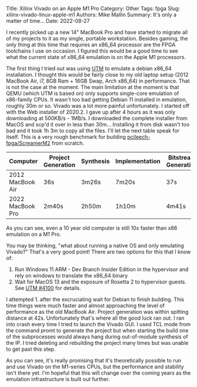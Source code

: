 Title: Xilinx Vivado on an Apple M1 Pro
Category: Other
Tags: fpga
Slug: xilinx-vivado-linux-apple-m1
Authors: Mike Mallin
Summary: It's only a matter of time...
Date: 2022-08-27

I recently picked up a new 14" MacBook Pro and have started to migrate all of my projects to it as my single, portable workstation. Besides gaming, the only thing at this time that requires an x86_64 processor are the FPGA toolchains I use on occasion. I figured this would be a good time to see what the current state of x86_64 emulation is on the Apple M1 processors.

The first thing I tried out was using [UTM](https://getutm.app) to emulate a debian x86_64 installation. I thought this would be fairly close to my old laptop setup (2012 MacBook Air, i7, 8GB Ram + 16GB Swap, Arch x86_64) in performance. That is not the case at the moment. The main limitation at the moment is that QEMU (which UTM is based on) only supports single-core emulation of x86-family CPUs. It wasn't too bad getting Debian 11 installed in emulation, roughly 30m or so. Vivado was a lot more painful unfortunately. I started off with the Web installer of 2020.2. I gave up after 4 hours as it was only downloading at 500KB/s - 1MB/s. I downloaded the complete installer from MacOS and scp'd it over in less than 30m... Installing it from disk wasn't too bad and it took 1h 3m to copy all the files. I'll let the next table speak for itself. This is a very rough benchmark for building [pcileech-fpga/ScreamerM2](https://github.com/ufrisk/pcileech-fpga) from scratch.

| Computer | Project Generation | Synthesis | Implementation | Bitstream Generation |
| --- | --- | --- | --- | --- |
| 2012 MacBook Air | 36s | 3m26s | 7m20s | 37s |
| 2022 MacBook Pro | 2m40s | 2h50m | 1h10m | 4m41s |

As you can see, even a 10 year old computer is still 10x faster than x86 emulation on a M1 Pro.

You may be thinking, "what about running a native OS and only emulating Vivado?" That's a very good point! There are two options for this that I know of:

1. Run Windows 11 ARM - Dev Branch Insider Edition in the hypervisor and rely on windows to translate the x86_64 binary
2. Wait for MacOS 13 and the exposure of Rosetta 2 to hypervisor guests. See [UTM #4100](https://github.com/utmapp/UTM/issues/4100) for details.

I attempted 1. after the excruciating wait for Debian to finish building. This time things were much faster and almost approaching the level of performance as the old MacBook Air. Project generation was within spitting distance at 42s. Unfortunately that's where all the good luck ran out. I ran into crash every time I tried to launch the Vivado GUI. I used TCL mode from the command promt to generate the project but when starting the build one of the subprocesses would always hang during out-of-module synthesis of the IP. I tried deleting and rebuilding the project many times but was unable to get past this step.

As you can see, it's really promising that it's theoretically possible to run and use Vivado on the M1-series CPUs, but the performance and stability isn't there yet. I'm hopeful that this will change over the coming years as the emulation infrastructure is built out further.
